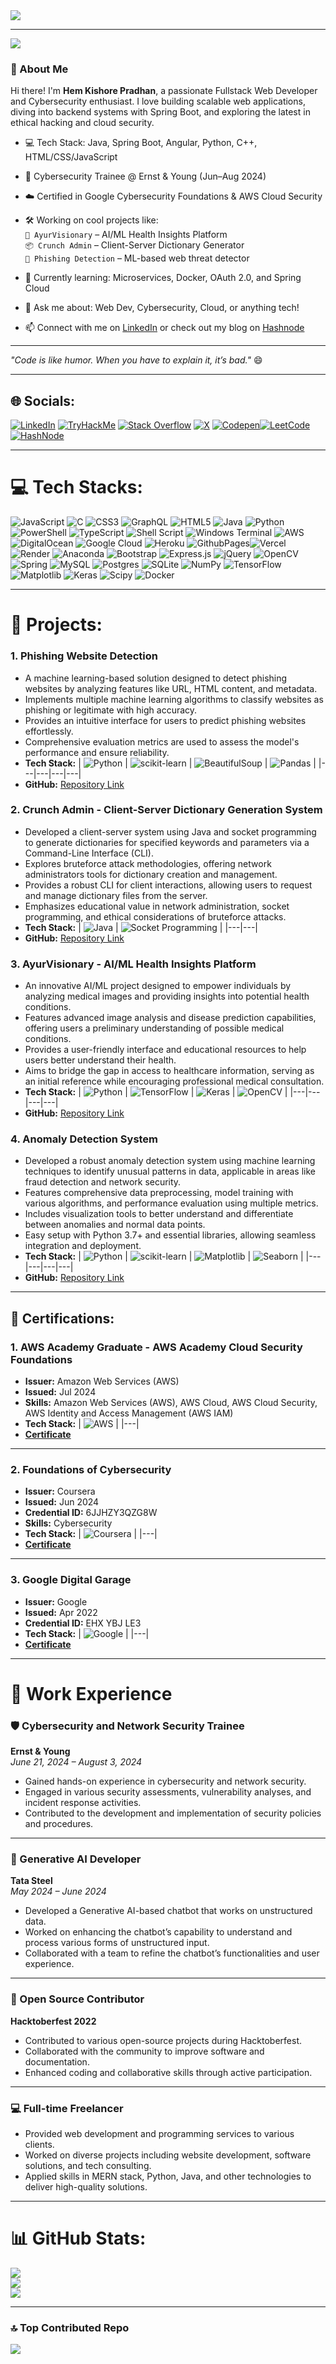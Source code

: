<a href="https://git.io/typing-svg">
  <img src="https://readme-typing-svg.herokuapp.com/?lines=console.log(%22Hello%2C%20World!%22);System.out.println(%22Hello%20World%22);print(%22Hello%2C%20World!%22);printf(%22Hello%2C%20World!%22);fmt.Println(%22Hello%2C%20World!%22);println!(%22Hello%2C%20World!%22);cout%20%3C%3C%20%22Hello%2C%20World!%22;echo%20%22Hello%2C%20World!%22;document.write(%22Hello%2C%20World!%22);Write-Host%20%22Hello%2C%20World!%22;Console.WriteLine(%22Hello%2C%20World!%22);NSLog(@%22Hello%2C%20World!%22);puts%20%22Hello%2C%20World!%22;echo%20%22Hello%2C%20World!%22;print%20'Hello%2C%20World!';System.Console.WriteLine(%22Hello%2C%20World!%22);io.write(%22Hello%2C%20World!%22);disp('Hello%2C%20World!');MsgBox(%22Hello%2C%20World!%22);WriteLn(%27Hello%2C%20World!%27);print(*%22Hello%2C%20World!%22);console.writeline(%22Hello%2C%20World!%22);echo(%22Hello%2C%20World!%22);System.out.println(%22Hello%2C%20World!%22);fprintf('Hello%2C%20World!');fmt.Fprintf(%22Hello%2C%20World!%22);printf(%22Hello%2C%20World!%22);System.out.println(%22Hello%2C%20World!%22);System.out.println(%22Hello%2C%20World!%22);System.out.println(%22Hello%2C%20World!%22);System.out.println(%22Hello%2C%20World!%22);&center=true&size=27&width=600">
</a>

---
[![](https://visitcount.itsvg.in/api?id=silveranon323&icon=5&color=12)](https://visitcount.itsvg.in)

### 👋 About Me

Hi there! I'm **Hem Kishore Pradhan**, a passionate Fullstack Web Developer and Cybersecurity enthusiast. I love building scalable web applications, diving into backend systems with Spring Boot, and exploring the latest in ethical hacking and cloud security.

- 💻 Tech Stack: Java, Spring Boot, Angular, Python, C++, HTML/CSS/JavaScript
- 🔐 Cybersecurity Trainee @ Ernst & Young (Jun–Aug 2024)
- ☁️ Certified in Google Cybersecurity Foundations & AWS Cloud Security
- 🛠️ Working on cool projects like:  
  `🧠 AyurVisionary` – AI/ML Health Insights Platform  
  `📦 Crunch Admin` – Client-Server Dictionary Generator  
  `🚨 Phishing Detection` – ML-based web threat detector

- 🌱 Currently learning: Microservices, Docker, OAuth 2.0, and Spring Cloud
- 💬 Ask me about: Web Dev, Cybersecurity, Cloud, or anything tech!
- 📫 Connect with me on [LinkedIn](https://www.linkedin.com/in/hemkishorepradhan) or check out my blog on [Hashnode](https://silveranon.hashnode.dev)


---

_"Code is like humor. When you have to explain it, it’s bad."_ 😄


---

## 🌐 Socials:
[![LinkedIn](https://img.shields.io/badge/LinkedIn-%230077B5.svg?logo=linkedin&logoColor=white)](https://linkedin.com/in/hemkishorepradhan)  [![TryHackMe](https://img.shields.io/badge/Tryhackme-%230077B6.svg?logo=tryhackme&logoColor=red)](https://tryhackme.com/p/silveranon323)   [![Stack Overflow](https://img.shields.io/badge/-Stackoverflow-FE7A16?logo=stack-overflow&logoColor=white)](https://stackoverflow.com/users/silveranon) [![X](https://img.shields.io/badge/X-black.svg?logo=X&logoColor=white)](https://x.com/HemKishorePrad1) [![Codepen](https://img.shields.io/badge/Codepen-000000?style=flat&logo=codepen&logoColor=white)](https://codepen.io/silveranon323)[![LeetCode](https://img.shields.io/badge/-LeetCode-FFA116?style=flat&logo=LeetCode&logoColor=black)](https://leetcode.com/u/hemkishorepradhan/)[![HashNode](https://img.shields.io/badge/Hashnode-2962FF?style=flat&logo=hashnode&logoColor=white)](https://hashnode.com/@silveranon323)

---

# 💻 Tech Stacks:
![JavaScript](https://img.shields.io/badge/javascript-%23323330.svg?style=for-the-badge&logo=javascript&logoColor=%23F7DF1E) ![C](https://img.shields.io/badge/c-%2300599C.svg?style=for-the-badge&logo=c&logoColor=white) ![CSS3](https://img.shields.io/badge/css3-%231572B6.svg?style=for-the-badge&logo=css3&logoColor=white) ![GraphQL](https://img.shields.io/badge/-GraphQL-E10098?style=for-the-badge&logo=graphql&logoColor=white) ![HTML5](https://img.shields.io/badge/html5-%23E34F26.svg?style=for-the-badge&logo=html5&logoColor=white) ![Java](https://img.shields.io/badge/java-%23ED8B00.svg?style=for-the-badge&logo=openjdk&logoColor=white) ![Python](https://img.shields.io/badge/python-3670A0?style=for-the-badge&logo=python&logoColor=ffdd54) ![PowerShell](https://img.shields.io/badge/PowerShell-%235391FE.svg?style=for-the-badge&logo=powershell&logoColor=white) ![TypeScript](https://img.shields.io/badge/typescript-%23007ACC.svg?style=for-the-badge&logo=typescript&logoColor=white) ![Shell Script](https://img.shields.io/badge/shell_script-%23121011.svg?style=for-the-badge&logo=gnu-bash&logoColor=white) ![Windows Terminal](https://img.shields.io/badge/Windows%20Terminal-%234D4D4D.svg?style=for-the-badge&logo=windows-terminal&logoColor=white) ![AWS](https://img.shields.io/badge/AWS-%23FF9900.svg?style=for-the-badge&logo=amazon-aws&logoColor=white) ![DigitalOcean](https://img.shields.io/badge/DigitalOcean-%230167ff.svg?style=for-the-badge&logo=digitalOcean&logoColor=white) ![Google Cloud](https://img.shields.io/badge/GoogleCloud-%234285F4.svg?style=for-the-badge&logo=google-cloud&logoColor=white) ![Heroku](https://img.shields.io/badge/heroku-%23430098.svg?style=for-the-badge&logo=heroku&logoColor=white) ![GithubPages](https://img.shields.io/badge/github%20pages-121013?style=for-the-badge&logo=github&logoColor=white)![Vercel](https://img.shields.io/badge/vercel-%23000000.svg?style=for-the-badge&logo=vercel&logoColor=white) ![Render](https://img.shields.io/badge/Render-%46E3B7.svg?style=for-the-badge&logo=render&logoColor=white) ![Anaconda](https://img.shields.io/badge/Anaconda-%2344A833.svg?style=for-the-badge&logo=anaconda&logoColor=white) ![Bootstrap](https://img.shields.io/badge/bootstrap-%238511FA.svg?style=for-the-badge&logo=bootstrap&logoColor=white) ![Express.js](https://img.shields.io/badge/express.js-%23404d59.svg?style=for-the-badge&logo=express&logoColor=%2361DAFB)  ![jQuery](https://img.shields.io/badge/jquery-%230769AD.svg?style=for-the-badge&logo=jquery&logoColor=white) ![OpenCV](https://img.shields.io/badge/opencv-%23white.svg?style=for-the-badge&logo=opencv&logoColor=white) ![Spring](https://img.shields.io/badge/spring-%236DB33F.svg?style=for-the-badge&logo=spring&logoColor=white) ![MySQL](https://img.shields.io/badge/mysql-%2300000f.svg?style=for-the-badge&logo=mysql&logoColor=white) ![Postgres](https://img.shields.io/badge/postgres-%23316192.svg?style=for-the-badge&logo=postgresql&logoColor=white) ![SQLite](https://img.shields.io/badge/sqlite-%2307405e.svg?style=for-the-badge&logo=sqlite&logoColor=white) ![NumPy](https://img.shields.io/badge/numpy-%23013243.svg?style=for-the-badge&logo=numpy&logoColor=white) ![TensorFlow](https://img.shields.io/badge/TensorFlow-%23FF6F00.svg?style=for-the-badge&logo=TensorFlow&logoColor=white) ![Matplotlib](https://img.shields.io/badge/Matplotlib-%23ffffff.svg?style=for-the-badge&logo=Matplotlib&logoColor=black) ![Keras](https://img.shields.io/badge/Keras-%23D00000.svg?style=for-the-badge&logo=Keras&logoColor=white) ![Scipy](https://img.shields.io/badge/SciPy-%230C55A5.svg?style=for-the-badge&logo=scipy&logoColor=%white) ![Docker](https://img.shields.io/badge/docker-%230db7ed.svg?style=for-the-badge&logo=docker&logoColor=white)

---

# 📂 Projects:

### 1. **Phishing Website Detection**
   - A machine learning-based solution designed to detect phishing websites by analyzing features like URL, HTML content, and metadata.
   - Implements multiple machine learning algorithms to classify websites as phishing or legitimate with high accuracy.
   - Provides an intuitive interface for users to predict phishing websites effortlessly.
   - Comprehensive evaluation metrics are used to assess the model's performance and ensure reliability.
   - **Tech Stack:**
     | ![Python](https://img.shields.io/badge/python-3670A0?style=for-the-badge&logo=python&logoColor=ffdd54) | ![scikit-learn](https://img.shields.io/badge/scikit--learn-F7931E?style=for-the-badge&logo=scikit-learn&logoColor=white) | ![BeautifulSoup](https://img.shields.io/badge/BeautifulSoup-4B8BBE?style=for-the-badge&logo=python&logoColor=white) | ![Pandas](https://img.shields.io/badge/Pandas-150458?style=for-the-badge&logo=pandas&logoColor=white) |
     |---|---|---|---|
   - **GitHub:** [Repository Link](https://github.com/silveranon323/Phishing-Website-Detection-System)

### 2. **Crunch Admin - Client-Server Dictionary Generation System**
   - Developed a client-server system using Java and socket programming to generate dictionaries for specified keywords and parameters via a Command-Line Interface (CLI).
   - Explores bruteforce attack methodologies, offering network administrators tools for dictionary creation and management.
   - Provides a robust CLI for client interactions, allowing users to request and manage dictionary files from the server.
   - Emphasizes educational value in network administration, socket programming, and ethical considerations of bruteforce attacks.
   - **Tech Stack:**
     | ![Java](https://img.shields.io/badge/java-%23ED8B00.svg?style=for-the-badge&logo=openjdk&logoColor=white) | ![Socket Programming](https://img.shields.io/badge/Socket%20Programming-007ACC?style=for-the-badge&logoColor=white) |
     |---|---|
   - **GitHub:** [Repository Link](https://github.com/silveranon323/CRUNCH-ADMIN)

### 3. **AyurVisionary - AI/ML Health Insights Platform**
   - An innovative AI/ML project designed to empower individuals by analyzing medical images and providing insights into potential health conditions.
   - Features advanced image analysis and disease prediction capabilities, offering users a preliminary understanding of possible medical conditions.
   - Provides a user-friendly interface and educational resources to help users better understand their health.
   - Aims to bridge the gap in access to healthcare information, serving as an initial reference while encouraging professional medical consultation.
   - **Tech Stack:**
     | ![Python](https://img.shields.io/badge/python-3670A0?style=for-the-badge&logo=python&logoColor=ffdd54) | ![TensorFlow](https://img.shields.io/badge/TensorFlow-%23FF6F00.svg?style=for-the-badge&logo=TensorFlow&logoColor=white) | ![Keras](https://img.shields.io/badge/Keras-%23D00000.svg?style=for-the-badge&logo=Keras&logoColor=white) | ![OpenCV](https://img.shields.io/badge/OpenCV-%23white.svg?style=for-the-badge&logo=opencv&logoColor=white) |
     |---|---|---|---|
   - **GitHub:** [Repository Link](https://github.com/silveranon323/AyurVisionary)

### 4. **Anomaly Detection System**
   - Developed a robust anomaly detection system using machine learning techniques to identify unusual patterns in data, applicable in areas like fraud detection and network security.
   - Features comprehensive data preprocessing, model training with various algorithms, and performance evaluation using multiple metrics.
   - Includes visualization tools to better understand and differentiate between anomalies and normal data points.
   - Easy setup with Python 3.7+ and essential libraries, allowing seamless integration and deployment.
   - **Tech Stack:**
     | ![Python](https://img.shields.io/badge/python-3670A0?style=for-the-badge&logo=python&logoColor=ffdd54) | ![scikit-learn](https://img.shields.io/badge/scikit--learn-F7931E?style=for-the-badge&logo=scikit-learn&logoColor=white) | ![Matplotlib](https://img.shields.io/badge/Matplotlib-%23ffffff.svg?style=for-the-badge&logo=Matplotlib&logoColor=black) | ![Seaborn](https://img.shields.io/badge/Seaborn-3776AB?style=for-the-badge&logo=seaborn&logoColor=white) |
     |---|---|---|---|
   - **GitHub:** [Repository Link](https://github.com/silveranon323/ANAMOLY-DETECTION-SYSTEM-USING-MACHINE-LEARNING)

---

## 🏅 Certifications:

### 1. **AWS Academy Graduate - AWS Academy Cloud Security Foundations**
   - **Issuer:** Amazon Web Services (AWS)
   - **Issued:** Jul 2024
   - **Skills:** Amazon Web Services (AWS), AWS Cloud, AWS Cloud Security, AWS Identity and Access Management (AWS IAM)
   - **Tech Stack:**
     | ![AWS](https://img.shields.io/badge/AWS%20Academy%20Cloud%20Security%20Foundations-%23FF9900.svg?style=for-the-badge&logo=amazon-aws&logoColor=white) |
     |---|
   - **[Certificate](https://example.com/AWS_Academy_Graduate___AWS_Academy_Cloud_Security_Foundations_Badge20240731-7-pcyhsv.pdf)**

---

### 2. **Foundations of Cybersecurity**
   - **Issuer:** Coursera
   - **Issued:** Jun 2024
   - **Credential ID:** 6JJHZY3QZG8W
   - **Skills:** Cybersecurity
   - **Tech Stack:**
     | ![Coursera](https://img.shields.io/badge/Coursera-%23000000.svg?style=for-the-badge&logo=coursera&logoColor=white) |
     |---|
   - **[Certificate](https://www.coursera.org/account/accomplishments/verify/6JJHZY3QZG8W)**

---

### 3. **Google Digital Garage**
   - **Issuer:** Google
   - **Issued:** Apr 2022
   - **Credential ID:** EHX YBJ LE3
   - **Tech Stack:**
     | ![Google](https://img.shields.io/badge/Google%20Digital%20Garage-%234285F4.svg?style=for-the-badge&logo=google&logoColor=white) |
     |---|
   - **[Certificate](https://grow.google/intl/en_in/?utm_source=redirect&utm_medium=redirect&utm_term=gwg&utm_content=apac&utm_campaign=redirect)**


---
# 💼 Work Experience

### 🛡️ Cybersecurity and Network Security Trainee
**Ernst & Young**  
*June 21, 2024 – August 3, 2024*  
- Gained hands-on experience in cybersecurity and network security.
- Engaged in various security assessments, vulnerability analyses, and incident response activities.
- Contributed to the development and implementation of security policies and procedures.

---

### 🤖 Generative AI Developer
**Tata Steel**  
*May 2024 – June 2024*  
- Developed a Generative AI-based chatbot that works on unstructured data.
- Worked on enhancing the chatbot’s capability to understand and process various forms of unstructured input.
- Collaborated with a team to refine the chatbot’s functionalities and user experience.

---

### 🌟 Open Source Contributor
**Hacktoberfest 2022**  
- Contributed to various open-source projects during Hacktoberfest.
- Collaborated with the community to improve software and documentation.
- Enhanced coding and collaborative skills through active participation.

---

### 💻 Full-time Freelancer
- Provided web development and programming services to various clients.
- Worked on diverse projects including website development, software solutions, and tech consulting.
- Applied skills in MERN stack, Python, Java, and other technologies to deliver high-quality solutions.

---


# 📊 GitHub Stats:
![](https://github-readme-stats.vercel.app/api?username=silveranon323&theme=blue-green&hide_border=false&include_all_commits=true&count_private=true)<br/>
![](https://github-readme-streak-stats.herokuapp.com/?user=silveranon323&theme=blue-green&hide_border=false)<br/>
![](https://github-readme-stats.vercel.app/api/top-langs/?username=silveranon323&theme=blue-green&hide_border=false&include_all_commits=true&count_private=true&layout=compact)

---

### 🔝 Top Contributed Repo
![](https://github-contributor-stats.vercel.app/api?username=silveranon323&limit=5&theme=dark&combine_all_yearly_contributions=true)




